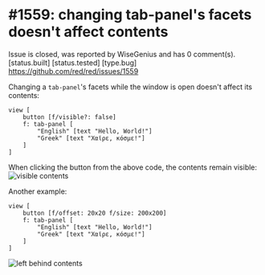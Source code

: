 
#1559: changing tab-panel's facets doesn't affect contents
================================================================================
Issue is closed, was reported by WiseGenius and has 0 comment(s).
[status.built] [status.tested] [type.bug]
<https://github.com/red/red/issues/1559>

Changing a `tab-panel`'s facets while the window is open doesn't affect its contents:

```
view [
    button [f/visible?: false]
    f: tab-panel [
        "English" [text "Hello, World!"]
        "Greek" [text "Χαῖρε, κόσμε!"]
    ]
]
```

When clicking the button from the above code, the contents remain visible:
![visible contents](https://cloud.githubusercontent.com/assets/7657453/12643130/f2943284-c605-11e5-8749-1bb1bea5391a.png)

Another example:

```
view [
    button [f/offset: 20x20 f/size: 200x200]
    f: tab-panel [
        "English" [text "Hello, World!"]
        "Greek" [text "Χαῖρε, κόσμε!"]
    ]
]
```

![left behind contents](https://cloud.githubusercontent.com/assets/7657453/12643134/01af71ca-c606-11e5-9e2c-613b5bc8da83.png)




